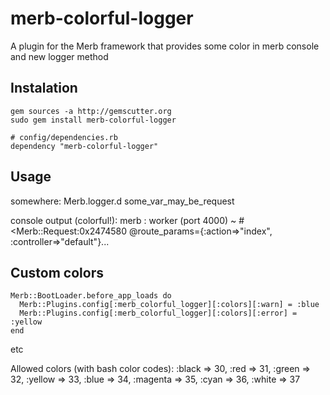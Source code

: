 merb-colorful-logger
====================

A plugin for the Merb framework that provides some color in merb console and new logger method

Instalation
-----------
    gem sources -a http://gemscutter.org
    sudo gem install merb-colorful-logger

    # config/dependencies.rb
    dependency "merb-colorful-logger"

Usage
-----

somewhere:
    Merb.logger.d some_var_may_be_request
  
console output (colorful!):
    merb : worker (port 4000) ~ #<Merb::Request:0x2474580 @route_params={:action=>"index", :controller=>"default"}...

Custom colors
-------------
    Merb::BootLoader.before_app_loads do
      Merb::Plugins.config[:merb_colorful_logger][:colors][:warn] = :blue
      Merb::Plugins.config[:merb_colorful_logger][:colors][:error] = :yellow
    end
    
etc

Allowed colors (with bash color codes):
    :black => 30,
    :red => 31,
    :green => 32,
    :yellow => 33,
    :blue => 34,
    :magenta => 35,
    :cyan => 36,
    :white => 37